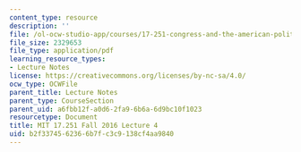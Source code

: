 ```yaml
---
content_type: resource
description: ''
file: /ol-ocw-studio-app/courses/17-251-congress-and-the-american-political-system-i-fall-2016/b2f3374562366b7fc3c9138cf4aa9840_MIT17_251F16_Lec4.pdf
file_size: 2329653
file_type: application/pdf
learning_resource_types:
- Lecture Notes
license: https://creativecommons.org/licenses/by-nc-sa/4.0/
ocw_type: OCWFile
parent_title: Lecture Notes
parent_type: CourseSection
parent_uid: a6fbb12f-a0d6-2fa9-6b6a-6d9bc10f1023
resourcetype: Document
title: MIT 17.251 Fall 2016 Lecture 4
uid: b2f33745-6236-6b7f-c3c9-138cf4aa9840
---
```

